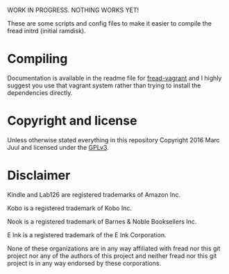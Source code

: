 
WORK IN PROGRESS. NOTHING WORKS YET!

These are some scripts and config files to make it easier to compile the fread initrd (initial ramdisk).

# Compiling

Documentation is available in the readme file for [fread-vagrant](https://github.com/fread-ink/fread-vagrant) and I highly suggest you use that vagrant system rather than trying to install the dependencies directly.

# Copyright and license

Unless otherwise stated everything in this repository Copyright 2016 Marc Juul and licensed under the [GPLv3](https://www.gnu.org/licenses/gpl-3.0.en.html).

# Disclaimer

Kindle and Lab126 are registered trademarks of Amazon Inc. 

Kobo is a registered trademark of Kobo Inc. 

Nook is a registered trademark of Barnes & Noble Booksellers Inc. 

E Ink is a registered trademark of the E Ink Corporation. 

None of these organizations are in any way affiliated with fread nor this git project nor any of the authors of this project and neither fread nor this git project is in any way endorsed by these corporations.